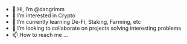 - 👋 Hi, I’m @dangrimm
- 👀 I’m interested in Crypto
- 🌱 I’m currently learning De-Fi, Staking, Farming, etc
- 💞️ I’m looking to collaborate on projects solving interesting problems
- 📫 How to reach me ...

<!---
dangrimm/dangrimm is a ✨ special ✨ repository because its `README.md` (this file) appears on your GitHub profile.
You can click the Preview link to take a look at your changes.
--->
